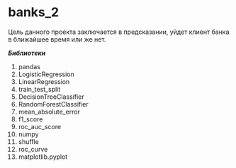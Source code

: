 # banks_2

Цель данного проекта заключается в предсказании, уйдет клиент банка в ближайшее время или же нет.

***Библиотеки***
1. pandas
2. LogisticRegression
3. LinearRegression
4. train_test_split
5. DecisionTreeClassifier
6. RandomForestClassifier
7. mean_absolute_error
8. f1_score
9. roc_auc_score
10. numpy
11. shuffle
12. roc_curve
13. matplotlib.pyplot
